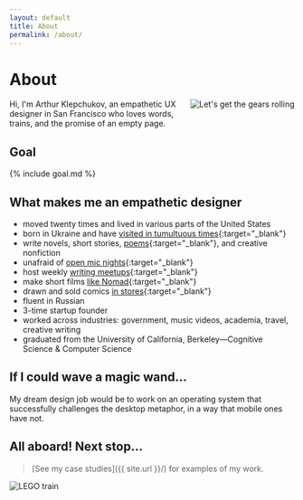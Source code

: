 ```yaml
---
layout: default
title: About
permalink: /about/
---
```


# About

<img 
  src="{{ site.url }}/assets/art_sq.jpg" 
  alt="Let's get the gears rolling" 
  style="float: right; margin: 0 0 100px 20px;" />

Hi, I'm Arthur Klepchukov, an empathetic UX designer in San Francisco who loves words, trains, and the promise of an empty page.

## Goal

{% include goal.md %}

## What makes me an empathetic designer
* moved twenty times and lived in various parts of the United States
* born in Ukraine and have [visited in tumultuous times](https://arsenalofwords.com/2014/02/23/maidan-morning/){:target="_blank"}
* write novels, short stories, [poems](https://arsenalofwords.com/projects/blinks-of-awe/){:target="_blank"}, and creative nonfiction
* unafraid of [open mic nights](https://twitter.com/KarlyCaserza/status/832810955759181824){:target="_blank"}
* host weekly [writing meetups](https://www.meetup.com/shutupandwriteSFO/events/238801698/){:target="_blank"}
* make short films [like Nomad](https://vimeo.com/84480973){:target="_blank"}
* drawn and sold comics [in stores](http://fantasticcomics.net/){:target="_blank"}
* fluent in Russian
* 3-time startup founder
* worked across industries: government, music videos, academia, travel, creative writing
* graduated from the University of California, Berkeley—Cognitive Science & Computer Science

## If I could wave a magic wand...
My dream design job would be to work on an operating system that successfully challenges the desktop metaphor, in a way that mobile ones have not. 

## All aboard! Next stop...

> [See my case studies]({{ site.url }}/) for examples of my work.

<img 
  alt="LEGO train" 
  src="{{ site.url }}/assets/lego-train.jpg" 
/>
